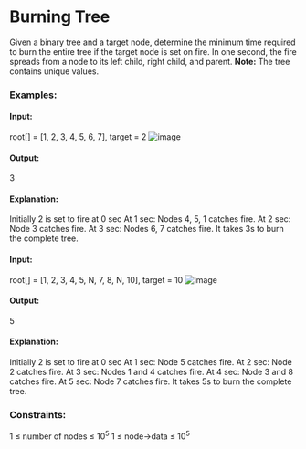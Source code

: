 # Burning Tree
Given a binary tree and a target node, determine the minimum time required to burn the entire tree if the target node is set on fire. In one second, the fire spreads from a node to its left child, right child, and parent.
**Note:** The tree contains unique values.

### Examples: 
#### Input:
root[] = [1, 2, 3, 4, 5, 6, 7], target = 2
![image](https://github.com/user-attachments/assets/2e17847b-4714-4f6b-aaa7-96f47107fed2)
#### Output:
3
#### Explanation:
Initially 2 is set to fire at 0 sec 
At 1 sec: Nodes 4, 5, 1 catches fire.
At 2 sec: Node 3 catches fire.
At 3 sec: Nodes 6, 7 catches fire.
It takes 3s to burn the complete tree.

#### Input: 
root[] = [1, 2, 3, 4, 5, N, 7, 8, N, 10], target = 10
![image](https://github.com/user-attachments/assets/c7d4b96c-f829-448d-8124-393b9c892256)
#### Output: 
5
#### Explanation: 
Initially 2 is set to fire at 0 sec 
At 1 sec: Node 5 catches fire.
At 2 sec: Node 2 catches fire.
At 3 sec: Nodes 1 and 4 catches fire.
At 4 sec: Node 3 and 8 catches fire.
At 5 sec: Node 7 catches fire.
It takes 5s to burn the complete tree.

### Constraints:
1 ≤ number of nodes ≤ $`10^5`$
1 ≤ node->data ≤ $`10^5`$
